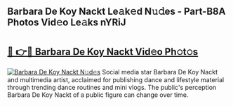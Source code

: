 ## Barbara De Koy Nackt Le𝚊k𝚎d N𝚞𝚍es - Part-B8A Photos Vid𝚎o Le𝚊ks nYRiJ

# <h2><a href="http://fb4chyr.evod.top/?m=Barbara+De+Koy+Nackt">🔗 👉🔴 Barbara De Koy Nackt Vid𝚎o Ph𝚘t𝚘s</a></h2>

[![Barbara De Koy Nackt N𝚞d𝚎s](https://i.imgur.com/8V9OHl7.gif)](http://fb4chyr.evod.top/?m=Barbara+De+Koy+Nackt)
Social media star Barbara De Koy Nackt and multimedia artist, acclaimed for publishing dance and lifestyle material through trending dance routines and mini vlogs. The public's perception Barbara De Koy Nackt of a public figure can change over time. 
